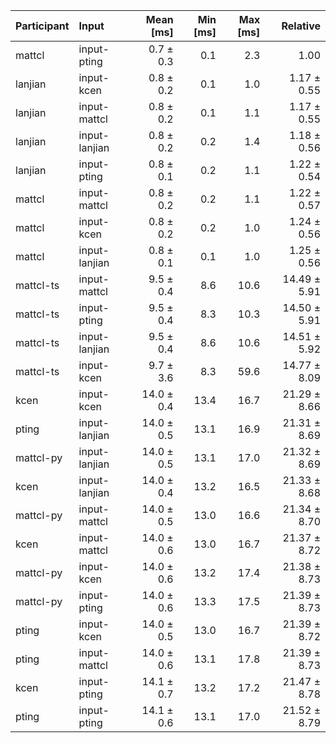 | Participant | Input | Mean [ms] | Min [ms] | Max [ms] | Relative |
|:---|:---|---:|---:|---:|---:|
| mattcl | input-pting | 0.7 ± 0.3 | 0.1 | 2.3 | 1.00 |
| lanjian | input-kcen | 0.8 ± 0.2 | 0.1 | 1.0 | 1.17 ± 0.55 |
| lanjian | input-mattcl | 0.8 ± 0.2 | 0.1 | 1.1 | 1.17 ± 0.55 |
| lanjian | input-lanjian | 0.8 ± 0.2 | 0.2 | 1.4 | 1.18 ± 0.56 |
| lanjian | input-pting | 0.8 ± 0.1 | 0.2 | 1.1 | 1.22 ± 0.54 |
| mattcl | input-mattcl | 0.8 ± 0.2 | 0.2 | 1.1 | 1.22 ± 0.57 |
| mattcl | input-kcen | 0.8 ± 0.2 | 0.2 | 1.0 | 1.24 ± 0.56 |
| mattcl | input-lanjian | 0.8 ± 0.1 | 0.1 | 1.0 | 1.25 ± 0.56 |
| mattcl-ts | input-mattcl | 9.5 ± 0.4 | 8.6 | 10.6 | 14.49 ± 5.91 |
| mattcl-ts | input-pting | 9.5 ± 0.4 | 8.3 | 10.3 | 14.50 ± 5.91 |
| mattcl-ts | input-lanjian | 9.5 ± 0.4 | 8.6 | 10.6 | 14.51 ± 5.92 |
| mattcl-ts | input-kcen | 9.7 ± 3.6 | 8.3 | 59.6 | 14.77 ± 8.09 |
| kcen | input-kcen | 14.0 ± 0.4 | 13.4 | 16.7 | 21.29 ± 8.66 |
| pting | input-lanjian | 14.0 ± 0.5 | 13.1 | 16.9 | 21.31 ± 8.69 |
| mattcl-py | input-lanjian | 14.0 ± 0.5 | 13.1 | 17.0 | 21.32 ± 8.69 |
| kcen | input-lanjian | 14.0 ± 0.4 | 13.2 | 16.5 | 21.33 ± 8.68 |
| mattcl-py | input-mattcl | 14.0 ± 0.5 | 13.0 | 16.6 | 21.34 ± 8.70 |
| kcen | input-mattcl | 14.0 ± 0.6 | 13.0 | 16.7 | 21.37 ± 8.72 |
| mattcl-py | input-kcen | 14.0 ± 0.6 | 13.2 | 17.4 | 21.38 ± 8.73 |
| mattcl-py | input-pting | 14.0 ± 0.6 | 13.3 | 17.5 | 21.39 ± 8.73 |
| pting | input-kcen | 14.0 ± 0.5 | 13.0 | 16.7 | 21.39 ± 8.72 |
| pting | input-mattcl | 14.0 ± 0.6 | 13.1 | 17.8 | 21.39 ± 8.73 |
| kcen | input-pting | 14.1 ± 0.7 | 13.2 | 17.2 | 21.47 ± 8.78 |
| pting | input-pting | 14.1 ± 0.6 | 13.1 | 17.0 | 21.52 ± 8.79 |

